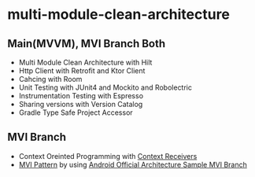 # multi-module-clean-architecture

## Main(MVVM), MVI Branch Both
- Multi Module Clean Architecture with Hilt
- Http Client with Retrofit and Ktor Client
- Cahcing with Room
- Unit Testing with JUnit4 and Mockito and Robolectric
- Instrumentation Testing with Espresso
- Sharing versions with Version Catalog
- Gradle Type Safe Project Accessor

## MVI Branch
- Context Oreinted Programming with [Context Receivers](https://github.com/Kotlin/KEEP/blob/master/proposals/context-receivers.md)
- [MVI Pattern](https://github.com/TaehoonLeee/multi-module-clean-architecture/tree/mvi-coroutines) by using [Android Official Architecture Sample MVI Branch](https://github.com/android/architecture-samples/tree/mvi)
